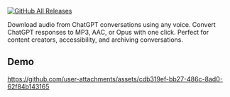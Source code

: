 [![GitHub All Releases](https://img.shields.io/github/downloads/exyezed/chatgpt-tts/total?style=for-the-badge)](https://github.com/exyezed/chatgpt-tts/releases)

Download audio from ChatGPT conversations using any voice. Convert ChatGPT responses to MP3, AAC, or Opus with one click. Perfect for content creators, accessibility, and archiving conversations.

## Demo

https://github.com/user-attachments/assets/cdb319ef-bb27-486c-8ad0-62f84b143165
